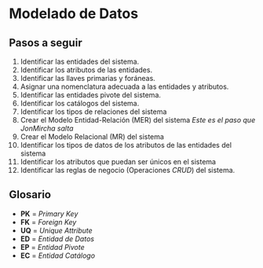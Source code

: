 # Modelado de Datos

## Pasos a seguir

1. Identificar las entidades del sistema.
1. Identificar los atributos de las entidades.
1. Identificar las llaves primarias y foráneas.
1. Asignar una nomenclatura adecuada a las entidades y atributos.
1. Identificar las entidades pivote del sistema.
1. Identificar los catálogos del sistema.
1. Identificar los tipos de relaciones del sistema
1. Crear el Modelo Entidad-Relación (MER) del sistema _Este es el paso que JonMircha salta_
1. Crear el Modelo Relacional (MR) del sistema
1. Identificar los tipos de datos de los atributos de las entidades del sistema
1. Identificar los atributos que puedan ser únicos en el sistema
1. Identificar las reglas de negocio (Operaciones _CRUD_) del sistema.

## Glosario

- **PK** = _Primary Key_
- **FK** = _Foreign Key_
- **UQ** = _Unique Attribute_
- **ED** = _Entidad de Datos_
- **EP** = _Entidad Pivote_
- **EC** = _Entidad Catálogo_
